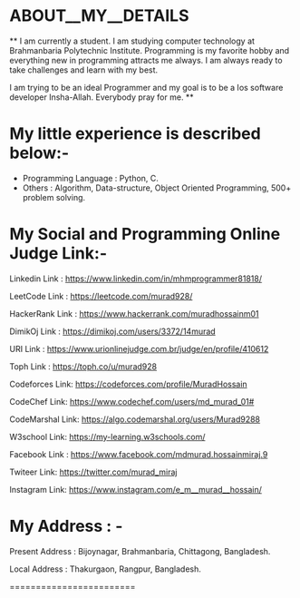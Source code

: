 # ABOUT__MY__DETAILS

** I am currently a student. I am studying computer technology at Brahmanbaria Polytechnic Institute. 
Programming is my favorite hobby and everything new in programming attracts me always. I am always 
ready to take challenges and learn with my best.

I am trying to be an ideal Programmer and my goal is to be a Ios software developer Insha-Allah.
Everybody pray for me. **


# My little experience is described below:-
- Programming Language :  Python, C.
- Others :  Algorithm, Data-structure, Object Oriented Programming, 500+ problem solving.

# My Social and Programming Online Judge Link:-

Linkedin Link :  https://www.linkedin.com/in/mhmprogrammer81818/

LeetCode Link : https://leetcode.com/murad928/

HackerRank Link :  https://www.hackerrank.com/muradhossainm01

DimikOj Link :  https://dimikoj.com/users/3372/14murad

URI Link :  https://www.urionlinejudge.com.br/judge/en/profile/410612

Toph Link :  https://toph.co/u/murad928

Codeforces Link: https://codeforces.com/profile/MuradHossain

CodeChef Link: https://www.codechef.com/users/md_murad_01#

CodeMarshal Link: https://algo.codemarshal.org/users/Murad9288

W3school Link:   https://my-learning.w3schools.com/

Facebook Link :  https://www.facebook.com/mdmurad.hossainmiraj.9

Twiteer Link: https://twitter.com/murad_miraj

Instagram Link: https://www.instagram.com/e_m__murad__hossain/



# My Address : -

Present Address : Bijoynagar, Brahmanbaria, Chittagong, Bangladesh.

Local Address : Thakurgaon, Rangpur, Bangladesh.


========================


